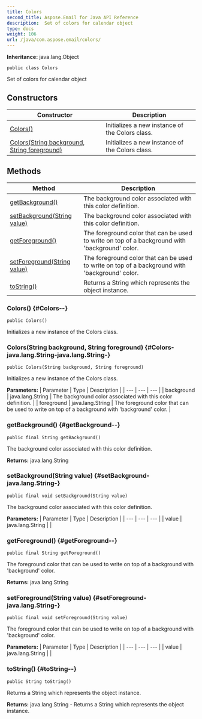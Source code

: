 ```yaml
---
title: Colors
second_title: Aspose.Email for Java API Reference
description:  Set of colors for calendar object
type: docs
weight: 106
url: /java/com.aspose.email/colors/
---
```

**Inheritance:**
java.lang.Object
```
public class Colors
```

Set of colors for calendar object
## Constructors

| Constructor | Description |
| --- | --- |
| [Colors()](#Colors--) | Initializes a new instance of the Colors class. |
| [Colors(String background, String foreground)](#Colors-java.lang.String-java.lang.String-) | Initializes a new instance of the Colors class. |
## Methods

| Method | Description |
| --- | --- |
| [getBackground()](#getBackground--) | The background color associated with this color definition. |
| [setBackground(String value)](#setBackground-java.lang.String-) | The background color associated with this color definition. |
| [getForeground()](#getForeground--) | The foreground color that can be used to write on top of a background with 'background' color. |
| [setForeground(String value)](#setForeground-java.lang.String-) | The foreground color that can be used to write on top of a background with 'background' color. |
| [toString()](#toString--) | Returns a String which represents the object instance. |
### Colors() {#Colors--}
```
public Colors()
```


Initializes a new instance of the Colors class.

### Colors(String background, String foreground) {#Colors-java.lang.String-java.lang.String-}
```
public Colors(String background, String foreground)
```


Initializes a new instance of the Colors class.

**Parameters:**
| Parameter | Type | Description |
| --- | --- | --- |
| background | java.lang.String | The background color associated with this color definition. |
| foreground | java.lang.String | The foreground color that can be used to write on top of a background with 'background' color. |

### getBackground() {#getBackground--}
```
public final String getBackground()
```


The background color associated with this color definition.

**Returns:**
java.lang.String
### setBackground(String value) {#setBackground-java.lang.String-}
```
public final void setBackground(String value)
```


The background color associated with this color definition.

**Parameters:**
| Parameter | Type | Description |
| --- | --- | --- |
| value | java.lang.String |  |

### getForeground() {#getForeground--}
```
public final String getForeground()
```


The foreground color that can be used to write on top of a background with 'background' color.

**Returns:**
java.lang.String
### setForeground(String value) {#setForeground-java.lang.String-}
```
public final void setForeground(String value)
```


The foreground color that can be used to write on top of a background with 'background' color.

**Parameters:**
| Parameter | Type | Description |
| --- | --- | --- |
| value | java.lang.String |  |

### toString() {#toString--}
```
public String toString()
```


Returns a String which represents the object instance.

**Returns:**
java.lang.String - Returns a String which represents the object instance.
